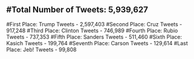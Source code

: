 #Total Number of Tweets: 5,939,627 
---
#First Place: Trump Tweets - 2,597,403
#Second Place: Cruz Tweets - 917,248
#Third Place: Clinton Tweets - 746,989
#Fourth Place: Rubio Tweets - 737,353
#Fifth Place: Sanders Tweets - 511,460
#Sixth Place: Kasich Tweets - 199,764
#Seventh Place: Carson Tweets - 129,614
#Last Place: Jeb! Tweets - 99,808
